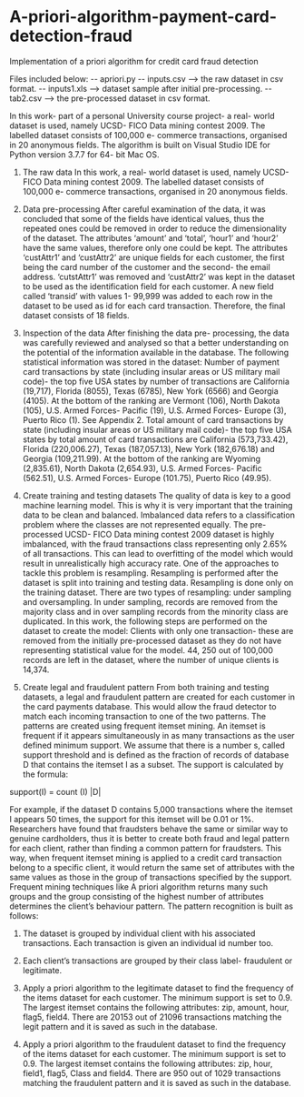 # A-priori-algorithm-payment-card-detection-fraud
Implementation of a priori algorithm for credit card fraud detection

Files included below:
 -- apriori.py
 -- inputs.csv --> the raw dataset in csv format.
 -- inputs1.xls --> dataset sample after initial pre-processing.
 -- tab2.csv --> the pre-processed dataset in csv format.

In this work- part of a personal University course project- a real- world dataset is used, namely UCSD- FICO Data mining contest 2009. The labelled dataset consists of 100,000 e- commerce transactions, organised in 20 anonymous fields. 
The algorithm is built on Visual Studio IDE for Python version 3.7.7 for 64- bit Mac OS.

1.	The raw data
In this work, a real- world dataset is used, namely UCSD- FICO Data mining contest 2009. The labelled dataset consists of 100,000 e- commerce transactions, organised in 20 anonymous fields. 


2.	Data pre-processing
After careful examination of the data, it was concluded that some of the fields have identical values, thus the repeated ones could be removed in order to reduce the dimensionality of the dataset. The attributes ‘amount’ and ‘total’, ‘hour1’ and ‘hour2’ have the same values, therefore only one could be kept. The attributes ‘custAttr1’ and ‘custAttr2’ are unique fields for each customer, the first being the card number of the customer and the second- the email address. ‘cutstAttr1’ was removed and ‘custAttr2’ was kept in the dataset to be used as the identification field for each customer. A new field called ‘transid’ with values 1- 99,999 was added to each row in the dataset to be used as id for each card transaction. Therefore, the final dataset consists of 18 fields.


3.	Inspection of the data
After finishing the data pre- processing, the data was carefully reviewed and analysed so that a better understanding on the potential of the information available in the database. The following statistical information was stored in the dataset:
Number of payment card transactions by state (including insular areas or US military mail code)- the top five USA states by number of transactions are California (19,717), Florida (8055), Texas (6785), New York (6566) and Georgia (4105). At the bottom of the ranking are Vermont (106), North Dakota (105), U.S. Armed Forces- Pacific (19), U.S. Armed Forces- Europe (3), Puerto Rico (1). See Appendix 2. 
Total amount of card transactions by state (including insular areas or US military mail code)- the top five USA states by total amount of card transactions are California (573,733.42), Florida (220,006.27), Texas (187,057.13), New York (182,676.18) and Georgia (109,211.99). At the bottom of the ranking are Wyoming (2,835.61), North Dakota (2,654.93), U.S. Armed Forces- Pacific (562.51), U.S. Armed Forces- Europe (101.75), Puerto Rico (49.95). 


4.	Create training and testing datasets
The quality of data is key to a good machine learning model. This is why it is very important that the training data to be clean and balanced. Imbalanced data refers to a classification problem where the classes are not represented equally. The pre- processed UCSD- FICO Data mining contest 2009 dataset is highly imbalanced, with the fraud transactions class representing only 2.65% of all transactions. This can lead to overfitting of the model which would result in unrealistically high accuracy rate. One of the approaches to tackle this problem is resampling. Resampling is performed after the dataset is split into training and testing data. Resampling is done only on the training dataset. There are two types of resampling: under sampling and oversampling. In under sampling, records are removed from the majority class and in over sampling records from the minority class are duplicated. In this work, the following steps are performed on the dataset to create the model:
Clients with only one transaction- these are removed from the initially pre-processed dataset as they do not have representing statistical value for the model. 44, 250 out of 100,000 records are left in the dataset, where the number of unique clients is 14,374.

5.	Create legal and fraudulent pattern
From both training and testing datasets, a legal and fraudulent pattern are created for each customer in the card payments database. This would allow the fraud detector to match each incoming transaction to one of the two patterns. The patterns are created using frequent itemset mining. An itemset is frequent if it appears simultaneously in as many transactions as the user defined minimum support. We assume that there is a number s, called support threshold and is defined as the fraction of records of database D that contains the itemset I as a subset. The support is calculated by the formula:

support(I) = count (I)
	           |D|

For example, if the dataset D contains 5,000 transactions where the itemset I appears 50 times, the support for this itemset will be 0.01 or 1%.
Researchers have found that fraudsters behave the same or similar way to genuine cardholders, thus it is better to create both fraud and legal pattern for each client, rather than finding a common pattern for fraudsters. This way, when frequent itemset mining is applied to a credit card transaction belong to a specific client, it would return the same set of attributes with the same values as those in the group of transactions specified by the support. Frequent mining techniques like A priori algorithm returns many such groups and the group consisting of the highest number of attributes determines the client’s behaviour pattern. The pattern recognition is built as follows:
1) The dataset is grouped by individual client with his associated transactions. Each transaction is given an individual id number too.

2) Each client’s transactions are grouped by their class label- fraudulent or legitimate.

3) Apply a priori algorithm to the legitimate dataset to find the frequency of the items dataset for each customer. The minimum support is set to 0.9. The largest itemset contains the following attributes: zip, amount, hour, flag5, field4. There are 20153 out of 21096 transactions matching the legit pattern and it is saved as such in the database. 

4) Apply a priori algorithm to the fraudulent dataset to find the frequency of the items dataset for each customer. The minimum support is set to 0.9. The largest itemset contains the following attributes: zip, hour, field1, flag5, Class and field4. There are 950 out of 1029 transactions matching the fraudulent pattern and it is saved as such in the database.

  


